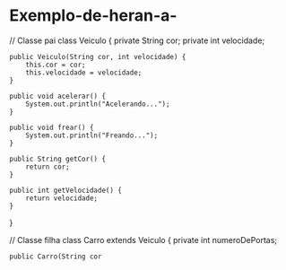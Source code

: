 # Exemplo-de-heran-a-
// Classe pai
class Veiculo {
    private String cor;
    private int velocidade;

    public Veiculo(String cor, int velocidade) {
        this.cor = cor;
        this.velocidade = velocidade;
    }

    public void acelerar() {
        System.out.println("Acelerando...");
    }

    public void frear() {
        System.out.println("Freando...");
    }

    public String getCor() {
        return cor;
    }

    public int getVelocidade() {
        return velocidade;
    }
}

// Classe filha
class Carro extends Veiculo {
    private int numeroDePortas;

    public Carro(String cor
